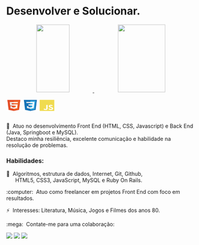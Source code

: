 <!-- Título principal -->
<h1>Desenvolver e Solucionar.</h1>

<!-- Bloco centralizado -->
<div align="center">
  <!-- Link para o perfil do GitHub -->
  <a href="https://github.com/maelalves">
    <!-- Estatísticas do GitHub: commits totais, commits privados e linguagens usadas -->
    <img height="180em" width="42%" src="https://github-readme-stats.vercel.app/api?username=maelalves&show_icons=true&theme=algolia&include_all_commits=true&count_private=true"/>
    <img height="180em" width="50%" src="https://github-readme-stats.vercel.app/api/top-langs/?username=maelalves&layout=compact&langs_count=7&theme=algolia"/>
  </a>
  <br>
</div>

<!-- Ícones das tecnologias -->
<div style="display: inline_block"><br>
  <img align="center" alt="Mael-HTML" height="30" width="40" src="https://raw.githubusercontent.com/devicons/devicon/master/icons/html5/html5-original.svg">
  <img align="center" alt="Mael-CSS" height="30" width="40" src="https://raw.githubusercontent.com/devicons/devicon/master/icons/css3/css3-original.svg">
  <img align="center" alt="Mael-Js" height="30" width="40" src="https://raw.githubusercontent.com/devicons/devicon/master/icons/javascript/javascript-plain.svg">  
</div>
<br>
<!-- Introdução e ênfase nas qualidades -->
<p>
👀 &nbsp;Atuo no desenvolvimento Front End (HTML, CSS, Javascript) e Back End (Java, Springboot e MySQL). <br> Destaco minha resiliência, 
excelente comunicação e habilidade na resolução de problemas.
<br>

<!-- Título das habilidades -->
<h3>Habilidades:</h3>
<p>
<!-- Lista de habilidades -->
🌱 &nbsp;Algoritmos, estrutura de dados, Internet, Git, Github,
  <br> &nbsp; &nbsp; &nbsp; HTML5, CSS3, JavaScript, MySQL e Ruby On Rails.
<br>
 <p>
:computer: &nbsp;Atuo como freelancer em projetos Front End com foco em resultados.
<br>
<p>
⚡ &nbsp;Interesses: Literatura, Música, Jogos e Filmes dos anos 80.
<br>
<p>
:mega: &nbsp;Contate-me para uma colaboração:
<br>
<!-- Links de contato com ícones -->
<div> 
  <!-- Link para o Instagram -->
  <a href="https://instagram.com/maelalves_dev" target="_blank">
    <img src="https://img.shields.io/badge/-Instagram-%23E4405F?style=for-the-badge&logo=instagram&logoColor=white" target="_blank"></a>
  
  <!-- Link para o Discord -->
  <a href="https://discord.gg/Wbm2hu8G" target="_blank">
    <img src="https://img.shields.io/badge/Discord-7289DA?style=for-the-badge&logo=discord&logoColor=white" target="_blank"></a> 

  <!-- Link para o e-mail -->
  <a href = "mailto:ismaelalves@ismaelalves.cloud">
    <img src="https://img.shields.io/badge/-Gmail-%23333?style=for-the-badge&logo=gmail&logoColor=white" target="_blank"></a>
</div>
